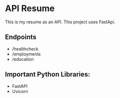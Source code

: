 # API Resume

This is my resume as an API. This project uses FastApi.

## Endpoints
- /healthcheck
- /employments
- /education

## Important Python Libraries:
- FastAPI
- Uvicorn